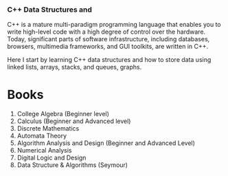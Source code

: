 ### C++ Data Structures and

C++ is a mature multi-paradigm programming language that enables you to write high-level code with a high degree of control over the hardware. Today, significant parts of software infrastructure, including databases, browsers, multimedia frameworks, and GUI toolkits, are written in C++.

Here I start by learning C++ data structures and how to store data using linked lists, arrays, stacks, and queues, graphs.

# Books

1. College Algebra (Beginner level)
2. Calculus (Beginner and Advanced level)
3. Discrete Mathematics
4. Automata Theory
5. Algorithm Analysis and Design (Beginner and Advanced Level)
6. Numerical Analysis
7. Digital Logic and Design
8. Data Structure & Algorithms (Seymour)
